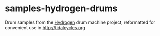 # samples-hydrogen-drums

Drum samples from the [Hydrogen](https://github.com/hydrogen-music/hydrogen) drum machine project, reformatted for convenient use in http://tidalcycles.org
